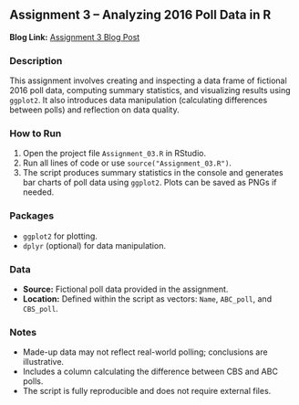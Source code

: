## Assignment 3 – Analyzing 2016 Poll Data in R  

**Blog Link:** [Assignment 3 Blog Post](https://premithapagadala.blogspot.com/2025/09/assignment-3.html)  

### Description
This assignment involves creating and inspecting a data frame of fictional 2016 poll data, computing summary statistics, and visualizing results using `ggplot2`. It also introduces data manipulation (calculating differences between polls) and reflection on data quality.  

### How to Run
1. Open the project file `Assignment_03.R` in RStudio.  
2. Run all lines of code or use `source("Assignment_03.R")`.  
3. The script produces summary statistics in the console and generates bar charts of poll data using `ggplot2`. Plots can be saved as PNGs if needed.  

### Packages
- `ggplot2` for plotting.  
- `dplyr` (optional) for data manipulation.  

### Data
- **Source:** Fictional poll data provided in the assignment.  
- **Location:** Defined within the script as vectors: `Name`, `ABC_poll`, and `CBS_poll`.  

### Notes
- Made-up data may not reflect real-world polling; conclusions are illustrative.  
- Includes a column calculating the difference between CBS and ABC polls.  
- The script is fully reproducible and does not require external files.  